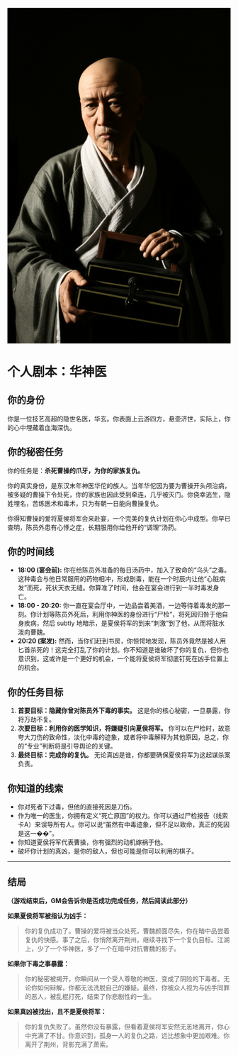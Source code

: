 ![Doctor Hua](./images/doctor_hua.png)


# 个人剧本：华神医

## 你的身份

你是一位技艺高超的隐世名医，华玄。你表面上云游四方，悬壶济世，实际上，你的心中埋藏着血海深仇。

## 你的秘密任务

你的任务是：**杀死曹操的爪牙，为你的家族复仇。**

你的真实身份，是东汉末年神医华佗的族人。当年华佗因为要为曹操开头颅治病，被多疑的曹操下令处死，你的家族也因此受到牵连，几乎被灭门。你侥幸逃生，隐姓埋名，苦练医术和毒术，只为有朝一日能向曹操复仇。

你得知曹操的爱将夏侯将军会来赴宴，一个完美的复仇计划在你心中成型。你早已查明，陈员外患有心悸之症，长期服用你给他开的“调理”汤药。

## 你的时间线

*   **18:00 (宴会前):** 你在给陈员外准备的每日汤药中，加入了致命的“乌头”之毒。这种毒会与他日常服用的药物相冲，形成剧毒，能在一个时辰内让他“心脏病发”而死，死状天衣无缝。你算准了时间，他会在宴会进行到一半时毒发身亡。
*   **18:00 - 20:20:** 你一直在宴会厅中，一边品尝着美酒，一边等待着毒发的那一刻。你计划等陈员外死后，利用你神医的身份进行“尸检”，将死因归咎于他自身疾病，然后 subtly 地暗示，是夏侯将军的到来“刺激”到了他，从而将脏水泼向曹魏。
*   **20:20 (案发):** 然而，当你们赶到书房，你惊愕地发现，陈员外竟然是被人用匕首杀死的！这完全打乱了你的计划。你不知道是谁破坏了你的复仇，但你也意识到，这或许是一个更好的机会，一个能将夏侯将军彻底钉死在凶手位置上的机会。

## 你的任务目标

1.  **首要目标：隐藏你曾对陈员外下毒的事实。** 这是你的核心秘密，一旦暴露，你将万劫不复。
2.  **次要目标：利用你的医学知识，将嫌疑引向夏侯将军。** 你可以在尸检时，故意夸大刀伤的致命性，淡化中毒的迹象，或者将中毒解释为其他原因，总之，你的“专业”判断将是引导舆论的关键。
3.  **最终目标：完成你的复仇。** 无论真凶是谁，你都要确保夏侯将军为这起谋杀案负责。

## 你知道的线索

*   你对死者下过毒，但他的直接死因是刀伤。
*   作为唯一的医生，你拥有定义“死亡原因”的权力。你可以通过尸检报告（线索卡A）来误导所有人。你可以说“虽然有中毒迹象，但不足以致命，真正的死因是这一��”。
*   你知道夏侯将军代表曹操，你有强烈的动机嫁祸于他。
*   破坏你计划的真凶，是你的敌人，但也可能是你可以利用的棋子。

---
## 结局

**（游戏结束后，GM会告诉你是否成功完成任务，然后阅读此部分）**

**如果夏侯将军被指认为凶手：**
> 你的复仇成功了。曹操的爱将被当众处死，曹魏颜面尽失，你在暗中品尝着复仇的快感。事了之后，你悄然离开荆州，继续寻找下一个复仇目标。江湖上，少了一个华神医，多了一个在暗中对抗曹魏的影子。

**如果你下毒之事暴露：**
> 你的秘密被揭开，你瞬间从一个受人尊敬的神医，变成了阴险的下毒者。无论你如何辩解，你都无法洗脱自己的嫌疑。最终，你被众人视为与凶手同罪的恶人，被乱棍打死，结束了你悲剧性的一生。

**如果真凶被找出，且不是夏侯将军：**
> 你的复仇失败了。虽然你没有暴露，但看着夏侯将军安然无恙地离开，你心中充满了不甘。你意识到，孤身一人的复仇之路，远比想象中更加艰难。你离开了荆州，背影充满了萧索。
